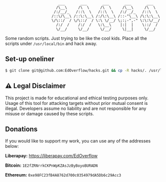 ```
                        ___       ___       ___       ___       ___   
                       /\__\     /\  \     /\  \     /\__\     /\  \  
                      /:/__/_   /::\  \   /::\  \   /:/ _/_   /::\  \ 
                     /::\/\__\ /::\:\__\ /:/\:\__\ /::-"\__\ /\:\:\__\
                     \/\::/  / \/\::/  / \:\ \/__/ \;:;-",-" \:\:\/__/
                       /:/  /    /:/  /   \:\__\    |:|  |    \::/  / 
                       \/__/     \/__/     \/__/     \|__|     \/__/  
```

Some random scripts. Just trying to be like the cool kids. Place all the scripts under `/usr/local/bin` and hack away.

## Set-up oneliner

```bash
$ git clone git@github.com:EdOverflow/hacks.git && cp -R hacks/. /usr/local/bin/ && echo "You can delete the ./hacks/ folder now."
```

## ⚠ Legal Disclaimer

This project is made for educational and ethical testing purposes only. Usage of this tool for attacking targets without prior mutual consent is illegal. Developers assume no liability and are not responsible for any misuse or damage caused by these scripts.

## Donations

If you would like to support my work, you can use any of the addresses below:

**Liberapay:** https://liberapay.com/EdOverflow

**Bitcoin:** `1E2fZRNrrkCKPnWpKZAsJzByBoyoBURADN`

**Ethereum:** `0xe98FC23fB4A8762d700c0354979dA5Db6c29Acc3`
